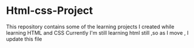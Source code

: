 # Html-css-Project
This repository contains some of the learning projects I created while learning HTML and CSS
Currently I'm still learning html still ,so as I move , I update this file
